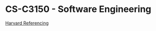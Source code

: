 # CS-C3150 - Software Engineering

[Harvard Referencing](https://www.gcu.ac.uk/library/subjecthelp/referencing/harvardreferencing/)
